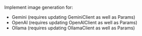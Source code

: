 Implement image generation for:
- Gemini (requires updating GeminiClient as well as Params)
- OpenAI (requires updating OpenAIClient as well as Params)
- Ollama (requires updating OllamaClient as well as Params)

